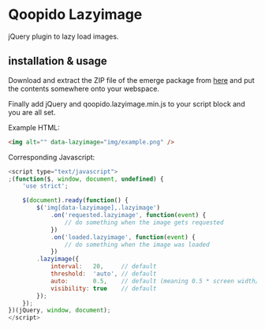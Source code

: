 Qoopido Lazyimage
===========================
jQuery plugin to lazy load images.


installation & usage
---------------------------
Download and extract the ZIP file of the emerge package from [here](https://github.com/dlueth/qoopido.lazyimage/blob/master/packages/qoopido.lazyimage.zip?raw=true) and put the contents somewhere onto your webspace.

Finally add jQuery and qoopido.lazyimage.min.js to your script block and you are all set.

Example HTML:
```html
<img alt="" data-lazyimage="img/example.png" />
```

Corresponding Javascript:
```javascript
<script type="text/javascript">
;(function($, window, document, undefined) {
    'use strict';

    $(document).ready(function() {
        $('img[data-lazyimage],.lazyimage')
            .on('requested.lazyimage', function(event) {
                // do something when the image gets requested
            })
            .on('loaded.lazyimage', function(event) {
				// do something when the image was loaded
			})
        .lazyimage({
        	interval:   20,     // default
        	threshold:  'auto', // default
        	auto:       0.5,    // default (meaning 0.5 * screen width/height threshold)
        	visibility: true    // default
		});
    });
})(jQuery, window, document);
</script>
```